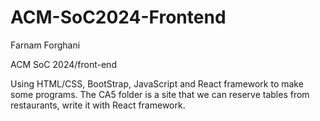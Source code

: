 # ACM-SoC2024-Frontend

Farnam Forghani

ACM SoC 2024/front-end

Using HTML/CSS, BootStrap, JavaScript and React framework to make some programs. The CA5 folder is a site that we can reserve tables from restaurants, write it with React framework.
